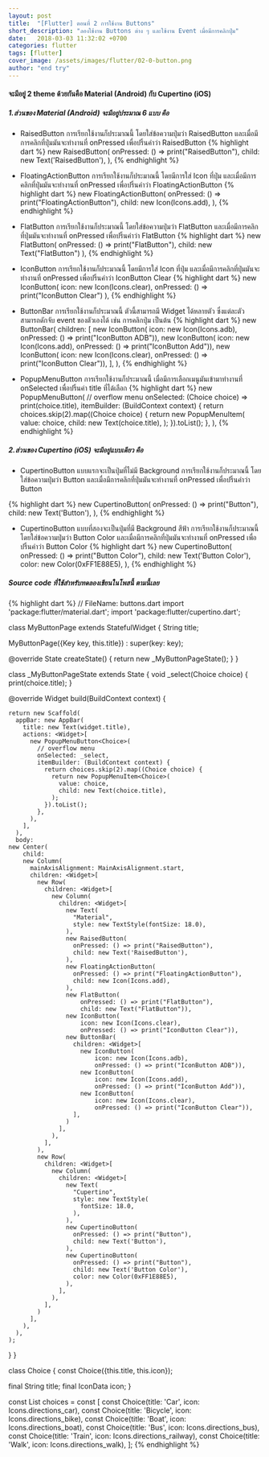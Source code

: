 ```yaml
---
layout: post
title:  "[Flutter] ตอนที่ 2 การใช้งาน Buttons"
short_description: "ลองใช้งาน Buttons ต่าง ๆ และใช้งาน Event เมื่อมีการคลิกปุ่ม"
date:   2018-03-03 11:32:02 +0700
categories: flutter
tags: [flutter]
cover_image: /assets/images/flutter/02-0-button.png
author: "end try"
---
```

#### จะมีอยู่ 2 theme ด้วยกันคือ Material (Android) กับ Cupertino (iOS)

##### 1.ส่วนของ Material (Android) จะมีอยู่ประมาณ 6 แบบ คือ
- RaisedButton การเรียกใช้งานก็ประมาณนี้ โดยใส่ข้อความปุ่มว่า RaisedButton และเมื่อมีการคลิกที่ปุ่มมันจะทำงานที่ onPressed เพื่อปริ้นคำว่า RaisedButton
{% highlight dart %}
new RaisedButton(
    onPressed: () => print("RaisedButton"),
    child: new Text('RaisedButton'),
),
{% endhighlight %}

- FloatingActionButton การเรียกใช้งานก็ประมาณนี้ โดยมีการใส่ Icon ที่ปุ่ม และเมื่อมีการคลิกที่ปุ่มมันจะทำงานที่ onPressed เพื่อปริ้นคำว่า FloatingActionButton
{% highlight dart %}
new FloatingActionButton(
    onPressed: () => print("FloatingActionButton"),
    child: new Icon(Icons.add),
),
{% endhighlight %}

- FlatButton การเรียกใช้งานก็ประมาณนี้ โดยใส่ข้อความปุ่มว่า FlatButton และเมื่อมีการคลิกที่ปุ่มมันจะทำงานที่ onPressed เพื่อปริ้นคำว่า FlatButton
{% highlight dart %}
new FlatButton(
    onPressed: () => print("FlatButton"),
    child: new Text("FlatButton")
),
{% endhighlight %}

- IconButton การเรียกใช้งานก็ประมาณนี้ โดยมีการใส่ Icon ที่ปุ่ม และเมื่อมีการคลิกที่ปุ่มมันจะทำงานที่ onPressed เพื่อปริ้นคำว่า IconButton Clear
{% highlight dart %}
new IconButton(
    icon: new Icon(Icons.clear),
    onPressed: () => print("IconButton Clear")
),
{% endhighlight %}

- ButtonBar การเรียกใช้งานก็ประมาณนี้ ตัวนี้สามารถมี Widget ได้หลายตัว ซึ่งแต่ละตัวสามารถดักจับ event ของตัวเองได้ เช่น การคลิกปุ่ม เป็นต้น
{% highlight dart %}
new ButtonBar(
    children: <Widget>[
    new IconButton(
        icon: new Icon(Icons.adb),
        onPressed: () => print("IconButton ADB")),
    new IconButton(
        icon: new Icon(Icons.add),
        onPressed: () => print("IconButton Add")),
    new IconButton(
        icon: new Icon(Icons.clear),
        onPressed: () => print("IconButton Clear")),
    ],
),
{% endhighlight %}

- PopupMenuButton การเรียกใช้งานก็ประมาณนี้ เมื่อมีการเลือกเมนูมันเข้ามาทำงานที่ onSelected เพื่อปริ้นค่า title ที่ได้เลือก
{% highlight dart %}
new PopupMenuButton<Choice>(
    // overflow menu
    onSelected: (Choice choice) => print(choice.title),
    itemBuilder: (BuildContext context) {
        return choices.skip(2).map((Choice choice) {
        return new PopupMenuItem<Choice>(
            value: choice,
            child: new Text(choice.title),
        );
        }).toList();
    },
),
{% endhighlight %}

##### 2.ส่วนของ Cupertino (iOS) จะมีอยู่แบบเดียว คือ

- CupertinoButton แบบแรกจะเป็นปุ่มที่ไม่มี Background การเรียกใช้งานก็ประมาณนี้ โดยใส่ข้อความปุ่มว่า Button และเมื่อมีการคลิกที่ปุ่มมันจะทำงานที่ onPressed เพื่อปริ้นคำว่า Button

{% highlight dart %}
new CupertinoButton(
    onPressed: () => print("Button"),
    child: new Text('Button'),
),
{% endhighlight %}

- CupertinoButton แบบที่สองจะเป็นปุ่มที่มี Background สีฟ้า การเรียกใช้งานก็ประมาณนี้ โดยใส่ข้อความปุ่มว่า Button Color และเมื่อมีการคลิกที่ปุ่มมันจะทำงานที่ onPressed เพื่อปริ้นคำว่า Button Color
{% highlight dart %}
new CupertinoButton(
    onPressed: () => print("Button Color"),
    child: new Text('Button Color'),
    color: new Color(0xFF1E88E5),
),
{% endhighlight %}

##### Source code ที่ใช้สำหรับทดลองเขียนในโพสนี้ ตามนี้เลย
{% highlight dart %}
// FileName: buttons.dart
import 'package:flutter/material.dart';
import 'package:flutter/cupertino.dart';

class MyButtonPage extends StatefulWidget {
  String title;

  MyButtonPage({Key key, this.title}) : super(key: key);

  @override
  State<StatefulWidget> createState() {
    return new _MyButtonPageState();
  }
}

class _MyButtonPageState extends State<MyButtonPage> {
  void _select(Choice choice) {
    print(choice.title);
  }

  @override
  Widget build(BuildContext context) {

    return new Scaffold(
      appBar: new AppBar(
        title: new Text(widget.title),
        actions: <Widget>[
          new PopupMenuButton<Choice>(
            // overflow menu
            onSelected: _select,
            itemBuilder: (BuildContext context) {
              return choices.skip(2).map((Choice choice) {
                return new PopupMenuItem<Choice>(
                  value: choice,
                  child: new Text(choice.title),
                );
              }).toList();
            },
          ),
        ],
      ),
      body:
    new Center(
        child:
        new Column(
          mainAxisAlignment: MainAxisAlignment.start,
          children: <Widget>[
            new Row(
              children: <Widget>[
                new Column(
                  children: <Widget>[
                    new Text(
                      "Material",
                      style: new TextStyle(fontSize: 18.0),
                    ),
                    new RaisedButton(
                      onPressed: () => print("RaisedButton"),
                      child: new Text('RaisedButton'),
                    ),
                    new FloatingActionButton(
                      onPressed: () => print("FloatingActionButton"),
                      child: new Icon(Icons.add),
                    ),
                    new FlatButton(
                        onPressed: () => print("FlatButton"),
                        child: new Text("FlatButton")),
                    new IconButton(
                        icon: new Icon(Icons.clear),
                        onPressed: () => print("IconButton Clear")),
                    new ButtonBar(
                      children: <Widget>[
                        new IconButton(
                            icon: new Icon(Icons.adb),
                            onPressed: () => print("IconButton ADB")),
                        new IconButton(
                            icon: new Icon(Icons.add),
                            onPressed: () => print("IconButton Add")),
                        new IconButton(
                            icon: new Icon(Icons.clear),
                            onPressed: () => print("IconButton Clear")),
                      ],
                    )
                  ],
                ),
              ],
            ),
            new Row(
              children: <Widget>[
                new Column(
                  children: <Widget>[
                    new Text(
                      "Cupertino",
                      style: new TextStyle(
                        fontSize: 18.0,
                      ),
                    ),
                    new CupertinoButton(
                      onPressed: () => print("Button"),
                      child: new Text('Button'),
                    ),
                    new CupertinoButton(
                      onPressed: () => print("Button"),
                      child: new Text('Button Color'),
                      color: new Color(0xFF1E88E5),
                    ),
                  ],
                ),
              ],
            )
          ],
        ),
      ),
    );
  }
}

class Choice {
  const Choice({this.title, this.icon});

  final String title;
  final IconData icon;
}

const List<Choice> choices = const <Choice>[
  const Choice(title: 'Car', icon: Icons.directions_car),
  const Choice(title: 'Bicycle', icon: Icons.directions_bike),
  const Choice(title: 'Boat', icon: Icons.directions_boat),
  const Choice(title: 'Bus', icon: Icons.directions_bus),
  const Choice(title: 'Train', icon: Icons.directions_railway),
  const Choice(title: 'Walk', icon: Icons.directions_walk),
];
{% endhighlight %}